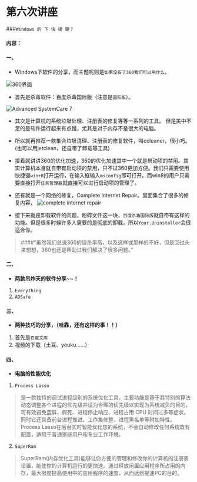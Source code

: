 # 第六次讲座




###`Windows 的 下 快 捷 键？`






#### 内容：
#### 一、
 - Windows下软件的分享，而主题呢则是`如果没有了360我们可以用什么`。
 
  ![360界面](http://img0.pconline.com.cn/pconline/1206/18/2830566_360.jpg)

 - 首先是杀毒软件：百度杀毒国际版（注意是`国际版`）。
  
![Advanced SystemCare 7](http://i1-news.softpedia-static.com/images/news-700/Advanced-SystemCare-7-Beta-Available-for-Download.png)

 - 其次是计算机的系统垃圾处理、注册表的修复等等一系列的工具。
 但是美中不足的是软件运行起来有点慢，尤其是对于内存不是很大的电脑。

 - 所以就再推荐一款集合垃圾清理、注册表的修复软件，叫ccleaner，很小巧。(也可以用jetclean，还自带了卸载等工具)

 - 接着就讲讲360的优化加速，360的优化加速其中一个就是启动项的禁用。其实计算机本身就自带有启动项的禁用，只不过360更加方便。我们只需要使用快捷键`win+R`打开运行，在输入框输入`msconfig`即可打开。而win8的用户只需要直接打开`任务管理器`就直接可以进行启动项的管理了。
 - 还有就是一个网络的修复，Complete Internet Repair。里面集合了很多的修复内容，
 ![complete internet repair](http://www.xdowns.com/soft/UploadPic/2010-12/2010122521195010428.gif)

 - 接下来就是卸载软件的问题，粉碎文件这一块，`百度杀毒国际版`就自带有这样的功能。但是很多时候许多人需要的是彻底的卸载。所以`Your.Uninstaller`会很适合你。


>####“虽然我们总说360的误杀率高，以及这样或那样的不好，但是回过头来想想，360也还是帮助过我们解决了很多问题。”

#### 二、
 - **两款吊炸天的软件分享~~！**
 1. `Everything  `
 2. `ADSafe`

#### 三、
 - **两种技巧的分享，（哇靠，还有这样的事！！）**
 1. 首先是`百度文库`
 2. 视频的下载（土豆、youku......）

#### 四、
 - **电脑的性能优化**
 1. `Process Lasso`
 > 是一款独特的调试进程级别的系统优化工具，主要功能是基于其特别的算法动态调整各个进程的优先级并设为合理的优先级以实现为系统减负的目的，可有效避免蓝屏、假死、进程停止响应、进程占用 CPU 时间过多等症状。同时它还具备前台进程推进、工作集修整、进程黑名单等附加特性。Process Lasso在后台实时智能优化您的系统，不会自动修改任何系统既有配置，适用于普通家庭用户和专业工作环境。
 2. `SuperRam`
 >SuperRam(内存优化工具)能够让你方便的管理和修改你的计算机的注册表设置，能使你的计算机运行的更快速。通过释放闲置应用程序所占用的内存，最大限度提高使用中的应用程序的速度，从而达到提速PC的目的。


